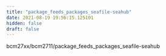 ```yaml
---
title: "package_feeds_packages_seafile-seahub"
date: 2021-08-19 19:56:15.125101
hidden: false
draft: false
---
```


bcm27xx/bcm2711/package_feeds_packages_seafile-seahub

